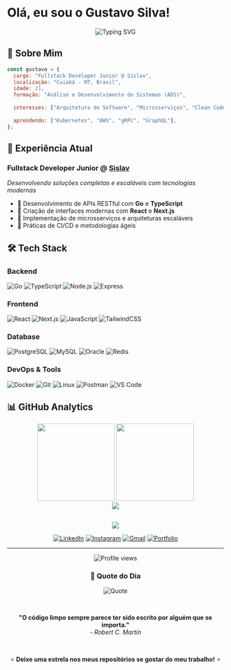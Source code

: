 # Olá, eu sou o Gustavo Silva!

<div align="center">
  <img src="https://readme-typing-svg.herokuapp.com?font=Fira+Code&pause=1000&color=6B5CE6&center=true&vCenter=true&width=600&lines=Fullstack+Developer+Jr+na+Sislav;Apaixonado+por+Go+e+TypeScript;21+anos+|+Cuiabá-MT;Sempre+aprendendo+algo+novo!" alt="Typing SVG" />
</div>

## 🎯 Sobre Mim

```javascript
const gustavo = {
  cargo: "Fullstack Developer Junior @ Sislav",
  localização: "Cuiabá - MT, Brasil",
  idade: 21,
  formação: "Análise e Desenvolvimento de Sistemas (ADS)",
  
  interesses: ["Arquitetura de Software", "Microsserviços", "Clean Code", "DevOps"],
  
  aprendendo: ["Kubernetes", "AWS", "gRPC", "GraphQL"],
};
```

## 💼 Experiência Atual

### **Fullstack Developer Junior** @ [Sislav](https://sislav.com.br)
*Desenvolvendo soluções completas e escaláveis com tecnologias modernas*

- 🔧 Desenvolvimento de APIs RESTful com **Go** e **TypeScript**
- 🎨 Criação de interfaces modernas com **React** e **Next.js**
- 🚀 Implementação de microsserviços e arquiteturas escaláveis
- 🔄 Práticas de CI/CD e metodologias ágeis

## 🛠️ Tech Stack

### Backend
![Go](https://img.shields.io/badge/Go-00ADD8?style=for-the-badge&logo=go&logoColor=white)
![TypeScript](https://img.shields.io/badge/TypeScript-007ACC?style=for-the-badge&logo=typescript&logoColor=white)
![Node.js](https://img.shields.io/badge/Node.js-339933?style=for-the-badge&logo=nodedotjs&logoColor=white)
![Express](https://img.shields.io/badge/Express-000000?style=for-the-badge&logo=express&logoColor=white)

### Frontend
![React](https://img.shields.io/badge/React-20232A?style=for-the-badge&logo=react&logoColor=61DAFB)
![Next.js](https://img.shields.io/badge/Next.js-000000?style=for-the-badge&logo=nextdotjs&logoColor=white)
![JavaScript](https://img.shields.io/badge/JavaScript-F7DF1E?style=for-the-badge&logo=javascript&logoColor=black)
![TailwindCSS](https://img.shields.io/badge/Tailwind_CSS-38B2AC?style=for-the-badge&logo=tailwind-css&logoColor=white)

### Database
![PostgreSQL](https://img.shields.io/badge/PostgreSQL-316192?style=for-the-badge&logo=postgresql&logoColor=white)
![MySQL](https://img.shields.io/badge/MySQL-005C84?style=for-the-badge&logo=mysql&logoColor=white)
![Oracle](https://img.shields.io/badge/Oracle-F80000?style=for-the-badge&logo=oracle&logoColor=black)
![Redis](https://img.shields.io/badge/Redis-DC382D?style=for-the-badge&logo=redis&logoColor=white)

### DevOps & Tools
![Docker](https://img.shields.io/badge/Docker-2CA5E0?style=for-the-badge&logo=docker&logoColor=white)
![Git](https://img.shields.io/badge/Git-F05032?style=for-the-badge&logo=git&logoColor=white)
![Linux](https://img.shields.io/badge/Linux-FCC624?style=for-the-badge&logo=linux&logoColor=black)
![Postman](https://img.shields.io/badge/Postman-FF6C37?style=for-the-badge&logo=Postman&logoColor=white)
![VS Code](https://img.shields.io/badge/VS_Code-007ACC?style=for-the-badge&logo=visual-studio-code&logoColor=white)

## 📊 GitHub Analytics

<div align="center">
  <img src="https://github-readme-stats.vercel.app/api?username=gustavoz65&show_icons=true&theme=tokyonight&include_all_commits=true&count_private=true&hide_border=true" height="180" />
  <img src="https://github-readme-stats.vercel.app/api/top-langs?username=gustavoz65&layout=compact&langs_count=8&theme=tokyonight&hide_border=true" height="180" />
</div>

<div align="center">
  <img src="https://github-readme-streak-stats.herokuapp.com/?user=gustavoz65&theme=tokyonight&hide_border=true" />
</div>

## 

<div align="center">
  <img src="https://github-profile-trophy.vercel.app/?username=gustavoz65&theme=tokyonight&no-frame=true&row=1&column=7" />
</div>

<div align="center">
  
[![LinkedIn](https://img.shields.io/badge/LinkedIn-0077B5?style=for-the-badge&logo=linkedin&logoColor=white)](linkedin.com/in/gustavo-rodrigues-da-silva-b73ab5301)
[![Instagram](https://img.shields.io/badge/Instagram-E4405F?style=for-the-badge&logo=instagram&logoColor=white)](https://www.instagram.com/iamgustavo.r)
[![Gmail](https://img.shields.io/badge/Gmail-D14836?style=for-the-badge&logo=gmail&logoColor=white)](grodriguesdasilva240@gmail.com)
[![Portfolio](https://img.shields.io/badge/Portfolio-000000?style=for-the-badge&logo=About.me&logoColor=white)]( https://portif-lio-seven-blond.vercel.app )

</div>

---

<div align="center">
  <img src="https://komarev.com/ghpvc/?username=gustavoz65&color=blueviolet&style=flat-square&label=Profile+Views" alt="Profile views" />
  
  ### 💭 Quote do Dia
  
  ![Quote](https://quotes-github-readme.vercel.app/api?type=horizontal&theme=tokyonight)
  
  <br>
  
  **"O código limpo sempre parece ter sido escrito por alguém que se importa."**  
  *- Robert C. Martin*
  
  <br>
  
  ⭐ **Deixe uma estrela nos meus repositórios se gostar do meu trabalho!** ⭐
</div>
